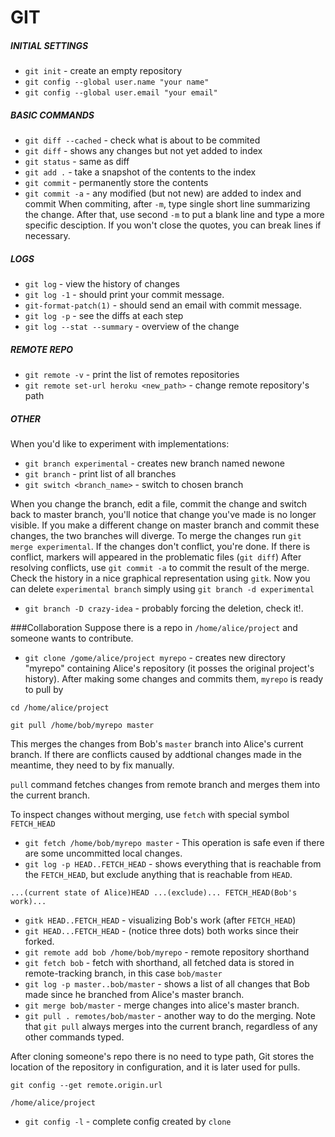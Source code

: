 
# GIT
##### INITIAL SETTINGS
- `git init` - create an empty repository
- `git config --global user.name "your name"`
- `git config --global user.email "your email"`
##### BASIC COMMANDS
- `git diff --cached` - check what is about to be commited
- `git diff` - shows any changes but not yet added to index
- `git status` - same as diff
- `git add .` - take a snapshot of the contents to the index
- `git commit` - permanently store the contents
- `git commit -a` - any modified (but not new) are added to index and commit
When commiting, after `-m`, type single short line summarizing the change. After that, use second `-m` to put a blank line and type a more specific desciption. If you won't close the quotes, you can break lines if necessary.
##### LOGS
- `git log` - view the history of changes
- `git log -1` - should print your commit message.
- `git-format-patch(1)` - should send an email with commit message.
- `git log -p` - see the diffs at each step
- `git log --stat --summary` - overview of the change
##### REMOTE REPO
- `git remote -v` - print the list of remotes repositories
- `git remote set-url heroku <new_path>` - change remote repository's path
##### OTHER
When you'd like to experiment with implementations:

- `git branch experimental` - creates new branch named newone
- `git branch` - print list of all branches
- `git switch <branch_name>` - switch to chosen branch

When you change the branch, edit a file, commit the change and switch back to master branch, you'll notice that change you've made is no longer visible. 
If you make a different change on master branch and commit these changes, the two branches will diverge.
To merge the changes run 
`git merge experimental`. 
If the changes don't conflict, you're done. If there is conflict, markers will appeared in the problematic files (`git diff`)
After resolving conflicts, use `git commit -a` to commit the result of the merge. Check the history in a nice graphical representation using `gitk`.
Now you can delete `experimental branch` simply using `git branch -d experimental`
- `git branch -D crazy-idea` - probably forcing the deletion, check it!.

###Collaboration
Suppose there is a repo in `/home/alice/project` and someone wants to contribute.


- `git clone /gome/alice/project myrepo` - creates new directory "myrepo" containing Alice's repository (it posses the original project's history).
After making some changes and commits them, `myrepo` is ready to pull by 

`cd /home/alice/project`

`git pull /home/bob/myrepo master`

This merges the changes from Bob's `master` branch into Alice's current branch.
If there are conflicts caused by addtional changes made in the meantime, they need to by fix manually.

`pull` command fetches changes from remote branch and merges them into the current branch.

To inspect changes without merging, use `fetch` with special symbol `FETCH_HEAD`

- `git fetch /home/bob/myrepo master` - This operation is safe even if there are some uncommitted local changes.
- `git log -p HEAD..FETCH_HEAD` - shows everything that is reachable from the `FETCH_HEAD`, but exclude anything that is reachable from `HEAD`.

`...(current state of Alice)HEAD ...(exclude)... FETCH_HEAD(Bob's work)...`

- `gitk HEAD..FETCH_HEAD` - visualizing Bob's work (after `FETCH_HEAD`)
- `git HEAD...FETCH_HEAD` - (notice three dots) both works since their forked.
- `git remote add bob /home/bob/myrepo` - remote repository shorthand
- `git fetch bob` - fetch with shorthand, all fetched data is stored in remote-tracking branch, in this case `bob/master`
- `git log -p master..bob/master` - shows a list of all changes that Bob made since he branched from Alice's master branch.
- `git merge bob/master` - merge changes into alice's master branch.
- `git pull . remotes/bob/master` - another way to do the merging. Note that `git pull` always merges into the current branch, regardless of any other commands typed.

After cloning someone's repo there is no need to type path, Git stores the location of the repository in configuration, and it is later used for pulls.

`git config --get remote.origin.url`

`/home/alice/project`

- `git config -l` - complete config created by `clone`



